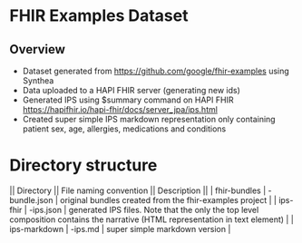 # FHIR Examples Dataset

## Overview
* Dataset generated from https://github.com/google/fhir-examples using Synthea
* Data uploaded to a HAPI FHIR server (generating new ids)
* Generated IPS using $summary command on HAPI FHIR https://hapifhir.io/hapi-fhir/docs/server_jpa/ips.html
* Created super simple IPS markdown representation only containing patient sex, age, allergies, medications and conditions


# Directory structure

|| Directory || File naming convention || Description ||
| fhir-bundles | <id>-bundle.json |  original bundles created from the fhir-examples project |
| ips-fhir | <id>-ips.json  | generated IPS files. Note that the only the top level composition contains the narrative (HTML representation in text element) |
| ips-markdown | <id>-ips.md | super simple markdown version |


